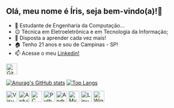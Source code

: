## Olá, meu nome é Íris, seja bem-vindo(a)!👋


- 🔭 Estudante de Engenharia da Computação...
- 😉 Técnica em Eletroeletrônica e em Tecnologia da Informação;
- 💬 Disposta a aprender cada vez mais!
- 🏠 Tenho 21 anos e sou de Campinas - SP!
- 📫 Acesse o meu <a href="https://www.linkedin.com/in/irisgrillo/">Linkedin! </a>

<div>
  <img src="https://cdn.jsdelivr.net/gh/devicons/devicon@latest/icons/github/github-original.svg" width="30" height="30" alt="GitHub Icon" />
</div>

[![Anurag's GitHub stats](https://github-readme-stats.vercel.app/api?username=irisgrillo)](https://github.com/irisgrillo/github-readme-stats)
[![Top Langs](https://github-readme-stats.vercel.app/api/top-langs/?username=irisgrillo&layout=donut)](https://github.com/irisgrillo/github-readme-stats)

<div>

<img src="https://cdn.jsdelivr.net/gh/devicons/devicon@latest/icons/vscode/vscode-original-wordmark.svg" width="30" height="30" alt="VisualStudio Icon"/>

<img src="https://cdn.jsdelivr.net/gh/devicons/devicon@latest/icons/arduino/arduino-original.svg"  width="30" height="30" alt="Arduino Icon" /> 

<img src="https://cdn.jsdelivr.net/gh/devicons/devicon@latest/icons/c/c-original.svg" width="30" height="30" alt="C Icon" />

<img src="https://cdn.jsdelivr.net/gh/devicons/devicon@latest/icons/python/python-original-wordmark.svg" width="30" height="30" alt="Python Icon"/>
  
<img src="https://cdn.jsdelivr.net/gh/devicons/devicon@latest/icons/android/android-original.svg" width="30" height="30" alt="Android Icon" />

<img src="https://cdn.jsdelivr.net/gh/devicons/devicon@latest/icons/mysql/mysql-plain-wordmark.svg" width="30" height="30" alt="MySql Icon" />

<img src="https://cdn.jsdelivr.net/gh/devicons/devicon@latest/icons/linux/linux-original.svg" width="30" height="30" alt="Linux Icon" />

<img src="https://cdn.jsdelivr.net/gh/devicons/devicon@latest/icons/windows8/windows8-original.svg"  width="30" height="30" alt="Windows Icon"  />
          
</div> 
